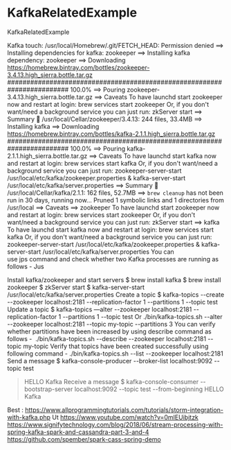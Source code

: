# KafkaRelatedExample
KafkaRelatedExample


Kafka
touch: /usr/local/Homebrew/.git/FETCH_HEAD: Permission denied
==> Installing dependencies for kafka: zookeeper
==> Installing kafka dependency: zookeeper
==> Downloading https://homebrew.bintray.com/bottles/zookeeper-3.4.13.high_sierra.bottle.tar.gz
######################################################################## 100.0%
==> Pouring zookeeper-3.4.13.high_sierra.bottle.tar.gz
==> Caveats
To have launchd start zookeeper now and restart at login:
  brew services start zookeeper
Or, if you don't want/need a background service you can just run:
  zkServer start
==> Summary
🍺  /usr/local/Cellar/zookeeper/3.4.13: 244 files, 33.4MB
==> Installing kafka
==> Downloading https://homebrew.bintray.com/bottles/kafka-2.1.1.high_sierra.bottle.tar.gz
######################################################################## 100.0%
==> Pouring kafka-2.1.1.high_sierra.bottle.tar.gz
==> Caveats
To have launchd start kafka now and restart at login:
  brew services start kafka
Or, if you don't want/need a background service you can just run:
  zookeeper-server-start /usr/local/etc/kafka/zookeeper.properties & kafka-server-start /usr/local/etc/kafka/server.properties
==> Summary
🍺  /usr/local/Cellar/kafka/2.1.1: 162 files, 52.7MB
==> `brew cleanup` has not been run in 30 days, running now...
Pruned 1 symbolic links and 1 directories from /usr/local
==> Caveats
==> zookeeper
To have launchd start zookeeper now and restart at login:
  brew services start zookeeper
Or, if you don't want/need a background service you can just run:
  zkServer start
==> kafka
To have launchd start kafka now and restart at login:
  brew services start kafka
Or, if you don't want/need a background service you can just run:
zookeeper-server-start /usr/local/etc/kafka/zookeeper.properties & kafka-server-start /usr/local/etc/kafka/server.properties
You can use jps command and check whether two Kafka processes are running as follows -
Jus




Install kafka/zookeeper and start servers
$ brew install kafka
$ brew install zookeeper
$ zkServer start
$ kafka-server-start /usr/local/etc/kafka/server.properties
Create a topic
$ kafka-topics --create --zookeeper localhost:2181 --replication-factor 1 --partitions 1 --topic test
Update a topic
$ kafka-topics —alter --zookeeper localhost:2181 --replication-factor 1 --partitions 1 --topic test
Or 
./bin/kafka-topics.sh --alter --zookeeper localhost:2181 --topic my-topic --partitions 3 
You can verify whether partitions have been increased by using describe command as follows - 
./bin/kafka-topics.sh --describe --zookeeper localhost:2181 --topic my-topic
Verify that topics have been created successfully using following command -
./bin/kafka-topics.sh --list --zookeeper localhost:2181
Send a message
$ kafka-console-producer --broker-list localhost:9092 --topic test
>HELLO Kafka
Receive a message
$ kafka-console-consumer --bootstrap-server localhost:9092 --topic test --from-beginning
HELLO Kafka

Best : https://www.allprogrammingtutorials.com/tutorials/storm-integration-with-kafka.php 
Ut https://www.youtube.com/watch?v=0mIEUibjtzk 
https://www.signifytechnology.com/blog/2018/06/stream-processing-with-spring-kafka-spark-and-cassandra-part-3-and-4 	
https://github.com/spember/spark-cass-spring-demo 
